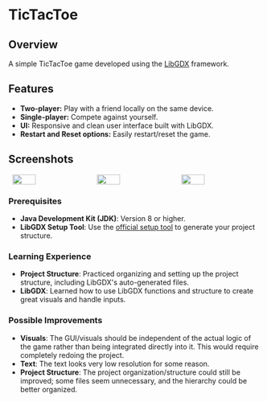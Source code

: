# TicTacToe

## Overview
A simple TicTacToe game developed using the [LibGDX](https://libgdx.badlogicgames.com/) framework.

## Features
- **Two-player:** Play with a friend locally on the same device.
- **Single-player:** Compete against yourself.
- **UI:** Responsive and clean user interface built with LibGDX.
- **Restart and Reset options:** Easily restart/reset the game.

## Screenshots
<div style="display: flex; justify-content: space-around;">
  <img src="https://github.com/jhauptma12357/images/blob/main/image1.png" width="30%" />
  <img src="https://github.com/jhauptma12357/images/blob/main/image2.png" width="30%" />
  <img src="https://github.com/jhauptma12357/images/blob/main/image3.png" width="30%" />
</div>


### Prerequisites
- **Java Development Kit (JDK)**: Version 8 or higher.
- **LibGDX Setup Tool**: Use the [official setup tool](https://libgdx.com/dev/setup/) to generate your project structure.

### Learning Experience
- **Project Structure**: Practiced organizing and setting up the project structure, including LibGDX's auto-generated files.
- **LibGDX**: Learned how to use LibGDX functions and structure to create great visuals and handle inputs.

### Possible Improvements
- **Visuals**: The GUI/visuals should be independent of the actual logic of the game rather than being integrated directly into it. This would require completely redoing the project.
- **Text**: The text looks very low resolution for some reason.
- **Project Structure**: The project organization/structure could still be improved; some files seem unnecessary, and the hierarchy could be better organized.
